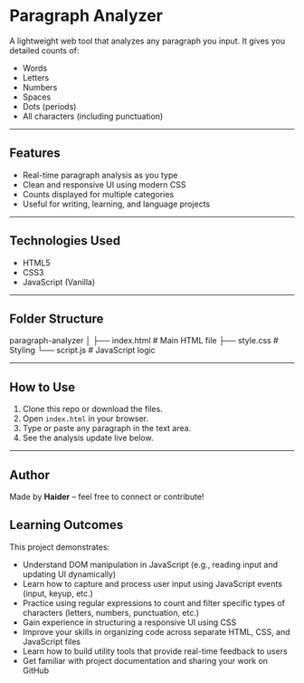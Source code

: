 # Paragraph Analyzer

A lightweight web tool that analyzes any paragraph you input. It gives you detailed counts of:

- Words  
- Letters  
- Numbers  
- Spaces  
- Dots (periods)  
- All characters (including punctuation)

---

##  Features

- Real-time paragraph analysis as you type
- Clean and responsive UI using modern CSS
- Counts displayed for multiple categories
- Useful for writing, learning, and language projects

---

##  Technologies Used

- HTML5
- CSS3
- JavaScript (Vanilla)

---

##  Folder Structure

paragraph-analyzer
│
├── index.html # Main HTML file
├── style.css # Styling
└── script.js # JavaScript logic

---

##  How to Use

1. Clone this repo or download the files.
2. Open `index.html` in your browser.
3. Type or paste any paragraph in the text area.
4. See the analysis update live below.

---

##  Author

Made by **Haider** – feel free to connect or contribute!

##  Learning Outcomes
This project demonstrates:

- Understand DOM manipulation in JavaScript (e.g., reading input and updating UI dynamically)
- Learn how to capture and process user input using JavaScript events (input, keyup, etc.)
- Practice using regular expressions to count and filter specific types of characters (letters, numbers, punctuation, etc.)
- Gain experience in structuring a responsive UI using CSS
- Improve your skills in organizing code across separate HTML, CSS, and JavaScript files
- Learn how to build utility tools that provide real-time feedback to users
- Get familiar with project documentation and sharing your work on GitHub
